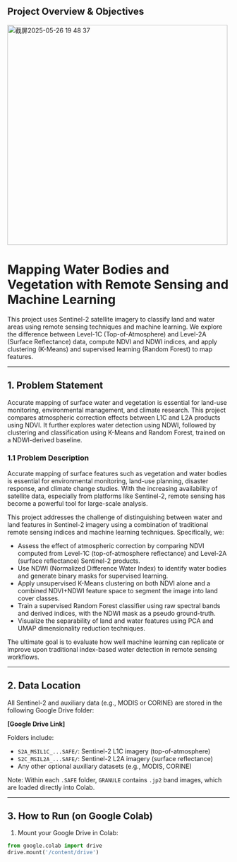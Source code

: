 

## Project Overview & Objectives
<img width="499" alt="截屏2025-05-26 19 48 37" src="https://github.com/user-attachments/assets/52777800-2f24-4134-a59a-8010d755c0fe" />


# Mapping Water Bodies and Vegetation with Remote Sensing and Machine Learning

This project uses Sentinel-2 satellite imagery to classify land and water areas using remote sensing techniques and machine learning. We explore the difference between Level-1C (Top-of-Atmosphere) and Level-2A (Surface Reflectance) data, compute NDVI and NDWI indices, and apply clustering (K-Means) and supervised learning (Random Forest) to map features.

---

## 1. Problem Statement

Accurate mapping of surface water and vegetation is essential for land-use monitoring, environmental management, and climate research. This project compares atmospheric correction effects between L1C and L2A products using NDVI. It further explores water detection using NDWI, followed by clustering and classification using K-Means and Random Forest, trained on a NDWI-derived baseline.
### 1.1 Problem Description

Accurate mapping of surface features such as vegetation and water bodies is essential for environmental monitoring, land-use planning, disaster response, and climate change studies. With the increasing availability of satellite data, especially from platforms like Sentinel-2, remote sensing has become a powerful tool for large-scale analysis.

This project addresses the challenge of distinguishing between water and land features in Sentinel-2 imagery using a combination of traditional remote sensing indices and machine learning techniques. Specifically, we:

- Assess the effect of atmospheric correction by comparing NDVI computed from Level-1C (top-of-atmosphere reflectance) and Level-2A (surface reflectance) Sentinel-2 products.
- Use NDWI (Normalized Difference Water Index) to identify water bodies and generate binary masks for supervised learning.
- Apply unsupervised K-Means clustering on both NDVI alone and a combined NDVI+NDWI feature space to segment the image into land cover classes.
- Train a supervised Random Forest classifier using raw spectral bands and derived indices, with the NDWI mask as a pseudo ground-truth.
- Visualize the separability of land and water features using PCA and UMAP dimensionality reduction techniques.

The ultimate goal is to evaluate how well machine learning can replicate or improve upon traditional index-based water detection in remote sensing workflows.

---

## 2. Data Location

All Sentinel-2 and auxiliary data (e.g., MODIS or CORINE) are stored in the following Google Drive folder:

**[Google Drive Link]**

Folders include:
- `S2A_MSIL1C_...SAFE/`: Sentinel-2 L1C imagery (top-of-atmosphere)
- `S2C_MSIL2A_...SAFE/`: Sentinel-2 L2A imagery (surface reflectance)
- Any other optional auxiliary datasets (e.g., MODIS, CORINE)

Note: Within each `.SAFE` folder, `GRANULE` contains `.jp2` band images, which are loaded directly into Colab.

---

## 3. How to Run (on Google Colab)

1. Mount your Google Drive in Colab:
```python
from google.colab import drive
drive.mount('/content/drive')

